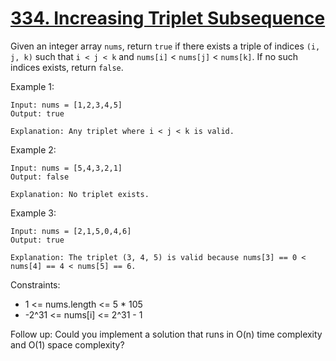 # [334. Increasing Triplet Subsequence](https://leetcode.com/problems/increasing-triplet-subsequence/)

Given an integer array `nums`, return `true` if there exists a triple of indices `(i, j, k)` such that `i < j < k` and `nums[i]` < `nums[j]` < `nums[k]`. If no such indices exists, return `false`.

 

Example 1:

    Input: nums = [1,2,3,4,5]
    Output: true

    Explanation: Any triplet where i < j < k is valid.

Example 2:

    Input: nums = [5,4,3,2,1]
    Output: false

    Explanation: No triplet exists.

Example 3:

    Input: nums = [2,1,5,0,4,6]
    Output: true

    Explanation: The triplet (3, 4, 5) is valid because nums[3] == 0 < nums[4] == 4 < nums[5] == 6.
 

Constraints:

* 1 <= nums.length <= 5 * 105
* -2^31 <= nums[i] <= 2^31 - 1
 

Follow up: Could you implement a solution that runs in O(n) time complexity and O(1) space complexity?